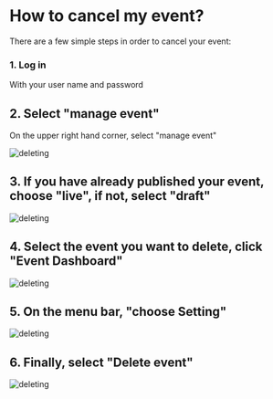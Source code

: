 # How to cancel my event? 


There are a few simple steps in order to cancel your event: 


### 1. Log in 


With your user name and password


## 2. Select "manage event"


On the upper right hand corner, select "manage event"


![deleting](/images/Deleting-event-1.png)


## 3. If you have already published your event, choose "live", if not, select "draft"


![deleting](/images/Deleting-event-2.png)


## 4. Select the event you want to delete, click "Event Dashboard"


![deleting](/images/Deleting-event-3.png)


## 5. On the menu bar, "choose Setting"


![deleting](/images/Deleting-event-4.png)


## 6. Finally, select "Delete event"

![deleting](/images/Deleting-event-5.png)





